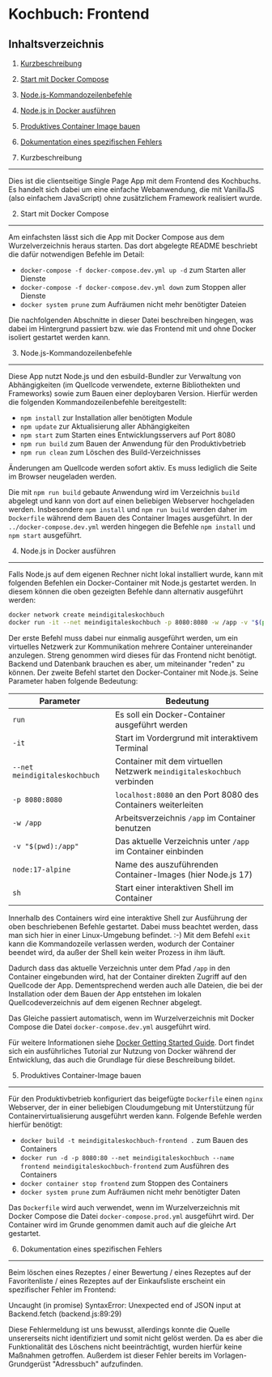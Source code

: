 Kochbuch: Frontend
====================

Inhaltsverzeichnis
------------------

 1. [Kurzbeschreibung](#kurzbeschreibung)
 2. [Start mit Docker Compose](#start-mit-docker-compose)
 3. [Node.js-Kommandozeilenbefehle](#nodejs-kommandozeilenbefehle)
 4. [Node.js in Docker ausführen](#nodejs-in-docker-ausführen)
 5. [Produktives Container Image bauen](#produktives-container-image-bauen)
 6. [Dokumentation eines spezifischen Fehlers](#dokumentation-eines-spezifischen-fehlers)

1. Kurzbeschreibung
----------------

Dies ist die clientseitige Single Page App mit dem Frontend des Kochbuchs.
Es handelt sich dabei um eine einfache Webanwendung, die mit VanillaJS
(also einfachem JavaScript) ohne zusätzlichem Framework realisiert wurde.

2. Start mit Docker Compose
------------------------

Am einfachsten lässt sich die App mit Docker Compose aus dem Wurzelverzeichnis
heraus starten. Das dort abgelegte README beschriebt die dafür notwendigen
Befehle im Detail:

 * `docker-compose -f docker-compose.dev.yml up -d` zum Starten aller Dienste
 * `docker-compose -f docker-compose.dev.yml down` zum Stoppen aller Dienste
 * `docker system prune` zum Aufräumen nicht mehr benötigter Dateien

Die nachfolgenden Abschnitte in dieser Datei beschreiben hingegen, was dabei im
Hintergrund passiert bzw. wie das Frontend mit und ohne Docker isoliert gestartet
werden kann.

3. Node.js-Kommandozeilenbefehle
-----------------------------

Diese App nutzt Node.js und den esbuild-Bundler zur Verwaltung von Abhängigkeiten
(im Quellcode verwendete, externe Bibliothekten und Frameworks) sowie zum Bauen
einer deploybaren Version. Hierfür werden die folgenden Kommandozeilenbefehle
bereitgestellt:

 * `npm install` zur Installation aller benötigten Module
 * `npm update` zur Aktualisierung aller Abhängigkeiten
 * `npm start` zum Starten eines Entwicklungsservers auf Port 8080
 * `npm run build` zum Bauen der Anwendung für den Produktivbetrieb
 * `npm run clean` zum Löschen des Build-Verzeichnisses

Änderungen am Quellcode werden sofort aktiv. Es muss lediglich die Seite im
Browser neugeladen werden.

Die mit `npm run build` gebaute Anwendung wird im Verzeichnis `build` abgelegt
und kann von dort auf einen beliebigen Webserver hochgeladen werden. Insbesondere
`npm install` und `npm run build` werden daher im `Dockerfile` während dem Bauen
des Container Images ausgeführt. In der `../docker-compose.dev.yml` werden
hingegen die Befehle `npm install` und `npm start` ausgeführt.

4. Node.js in Docker ausführen
---------------------------

Falls Node.js auf dem eigenen Rechner nicht lokal installiert wurde, kann mit
folgenden Befehlen ein Docker-Container mit Node.js gestartet werden. In diesem
können die oben gezeigten Befehle dann alternativ ausgeführt werden:

```sh
docker network create meindigitaleskochbuch
docker run -it --net meindigitaleskochbuch -p 8080:8080 -w /app -v "$(pwd):/app" node:17-alpine sh
```

Der erste Befehl muss dabei nur einmalig ausgeführt werden, um ein virtuelles
Netzwerk zur Kommunikation mehrere Container untereinander anzulegen. Streng
genommen wird dieses für das Frontend nicht benötigt. Backend und Datenbank
brauchen es aber, um miteinander "reden" zu können. Der zweite Befehl startet
den Docker-Container mit Node.js. Seine Parameter haben folgende Bedeutung:

  | Parameter                     | Bedeutung                                                                |
  | ------------------------------| -------------------------------------------------------------------------|
  | `run`                         | Es soll ein Docker-Container ausgeführt werden                           |
  | `-it`                         | Start im Vordergrund mit interaktivem Terminal                           |
  | `--net meindigitaleskochbuch` | Container mit dem virtuellen Netzwerk `meindigitaleskochbuch` verbinden  |
  | `-p 8080:8080`                | `localhost:8080` an den Port 8080 des Containers weiterleiten            |
  | `-w /app`                     | Arbeitsverzeichnis `/app` im Container benutzen                          |
  | `-v "$(pwd):/app"`            | Das aktuelle Verzeichnis unter `/app` im Container einbinden             |
  | `node:17-alpine`              | Name des auszuführenden Container-Images (hier Node.js 17)               |
  | `sh`                          | Start einer interaktiven Shell im Container                              |

Innerhalb des Containers wird eine interaktive Shell zur Ausführung der oben
beschriebenen Befehle gestartet. Dabei muss beachtet werden, dass man sich hier
in einer Linux-Umgebung befindet. :-) Mit dem Befehl `exit` kann die Kommandozeile
verlassen werden, wodurch der Container beendet wird, da außer der Shell kein
weiter Prozess in ihm läuft.

Dadurch dass das aktuelle Verzeichnis unter dem Pfad `/app` in den Container
eingebunden wird, hat der Container direkten Zugriff auf den Quellcode der App.
Dementsprechend werden auch alle Dateien, die bei der Installation oder dem
Bauen der App entstehen im lokalen Quellcodeverzeichnis auf dem eigenen Rechner
abgelegt.

Das Gleiche passiert automatisch, wenn im Wurzelverzeichnis mit Docker Compose
die Datei `docker-compose.dev.yml` ausgeführt wird.

Für weitere Informationen siehe
[Docker Getting Started Guide](https://docs.docker.com/get-started/).
Dort findet sich ein ausführliches Tutorial zur Nutzung von Docker während der
Entwicklung, das auch die Grundlage für diese Beschreibung bildet.

5. Produktives Container-Image bauen
---------------------------------

Für den Produktivbetrieb konfiguriert das beigefügte `Dockerfile` einen
`nginx` Webserver, der in einer beliebigen Cloudumgebung mit Unterstützung
für Containervirtualisierung ausgeführt werden kann. Folgende Befehle werden
hierfür benötigt:

 * `docker build -t meindigitaleskochbuch-frontend .` zum Bauen des Containers
 * `docker run -d -p 8080:80 --net meindigitaleskochbuch --name frontend meindigitaleskochbuch-frontend` zum Ausführen des Containers
 * `docker container stop frontend` zum Stoppen des Containers
 * `docker system prune` zum Aufräumen nicht mehr benötigter Daten

Das `Dockerfile` wird auch verwendet, wenn im Wurzelverzeichnis mit Docker
Compose die Datei `docker-compose.prod.yml` ausgeführt wird. Der Container wird
im Grunde genommen damit auch auf die gleiche Art gestartet.

6. Dokumentation eines spezifischen Fehlers
---------------------------------

Beim löschen eines Rezeptes / einer Bewertung / eines Rezeptes auf der Favoritenliste / eines Rezeptes auf der Einkaufsliste
erscheint ein spezifischer Fehler im Frontend:

Uncaught (in promise) SyntaxError: Unexpected end of JSON input
    at Backend.fetch (backend.js:89:29)

Diese Fehlermeldung ist uns bewusst, allerdings konnte die Quelle unsererseits nicht identifiziert und somit nicht gelöst werden.
Da es aber die Funktionalität des Löschens nicht beeinträchtigt, wurden hierfür keine Maßnahmen getroffen.
Außerdem ist dieser Fehler bereits im Vorlagen-Grundgerüst "Adressbuch" aufzufinden.

